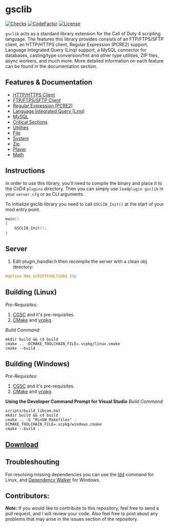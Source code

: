 # gsclib

[![Checks](https://img.shields.io/github/checks-status/Iswenzz/gsclib/master?logo=github)](https://github.com/Iswenzz/gsclib/actions)
[![CodeFactor](https://img.shields.io/codefactor/grade/github/Iswenzz/gsclib?label=codefactor&logo=codefactor)](https://www.codefactor.io/repository/github/iswenzz/gsclib)
[![License](https://img.shields.io/github/license/Iswenzz/gsclib?color=blue&logo=gitbook&logoColor=white)](https://github.com/Iswenzz/gsclib/blob/master/LICENSE)

``gsclib`` acts as a standard library extension for the Call of Duty 4 scripting language. The features this library provides consists of an FTP/FTPS/SFTP client, an HTTP/HTTPS client, Regular Expression (PCRE2) support, Language Integrated Query (Linq) support, a MySQL connector for databases, casting/type conversion/fmt and other type utilities, ZIP files, async workers, and much more. More detailed information on each feature can be found in the documentation section.

## Features & Documentation
* [HTTP/HTTPS Client](https://github.com/Iswenzz/gsclib/blob/master/docs/http.md)
* [FTP/FTPS/SFTP Client](https://github.com/Iswenzz/gsclib/blob/master/docs/ftp.md)
* [Regular Expression (PCRE2)](https://github.com/Iswenzz/gsclib/blob/master/docs/regex.md)
* [Language Integrated Query (Linq)](https://github.com/Iswenzz/gsclib/blob/master/docs/linq.md)
* [MySQL](https://github.com/Iswenzz/gsclib/blob/master/docs/mysql.md)
* [Critical Sections](https://github.com/Iswenzz/gsclib/blob/master/docs/critical.md)
* [Utilities](https://github.com/Iswenzz/gsclib/blob/master/docs/utility.md)
* [File](https://github.com/Iswenzz/gsclib/blob/master/docs/file.md)
* [System](https://github.com/Iswenzz/gsclib/blob/master/docs/system.md)
* [Zip](https://github.com/Iswenzz/gsclib/blob/master/docs/zip.md)
* [Player](https://github.com/Iswenzz/gsclib/blob/master/docs/player.md)
* [Math](https://github.com/Iswenzz/gsclib/blob/master/docs/math.md)

## Instructions
In order to use this library, you'll need to compile the binary and place it to the CoD4 ``plugins`` directory.
Then you can simply use ``loadplugin gsclib`` in your ``server.cfg`` or as CLI arguments.

To initialize gsclib library you need to call ``GSCLIB_Init()`` at the start of your mod entry point.

```c
main()
{
	GSCLIB_Init();
}
```

## Server
1. Edit plugin_handler.h then recompile the server with a clean obj directory:
```c
#define MAX_SCRIPTFUNCTIONS 256
```

## Building (Linux)
_Pre-Requisites:_
1. [CGSC](https://github.com/Iswenzz/CGSC) and it's pre-requisites.
2. [CMake](https://cmake.org/) and [vcpkg](https://vcpkg.io/en/).

_Build Command:_

	mkdir build && cd build
	cmake .. -DCMAKE_TOOLCHAIN_FILE=.vcpkg/linux.cmake
	cmake --build .

## Building (Windows)
_Pre-Requisites:_
1. [CGSC](https://github.com/Iswenzz/CGSC) and it's pre-requisites.
2. [CMake](https://cmake.org/) and [vcpkg](https://vcpkg.io/en/).

**Using the Developer Command Prompt for Visual Studio**
_Build Command:_

    scripts/build_libcom.bat
	mkdir build && cd build
	cmake .. -G "MinGW Makefiles" -DCMAKE_TOOLCHAIN_FILE=.vcpkg/windows.cmake
	cmake --build .

## [Download](https://github.com/Iswenzz/gsclib/releases)

## Troubleshouting
For resolving missing dependencies you can use the [ldd](https://man7.org/linux/man-pages/man1/ldd.1.html) command for Linux, and [Dependency Walker](https://www.dependencywalker.com/) for Windows.

## Contributors:
***Note:*** If you would like to contribute to this repository, feel free to send a pull request, and I will review your code. Also feel free to post about any problems that may arise in the issues section of the repository.
